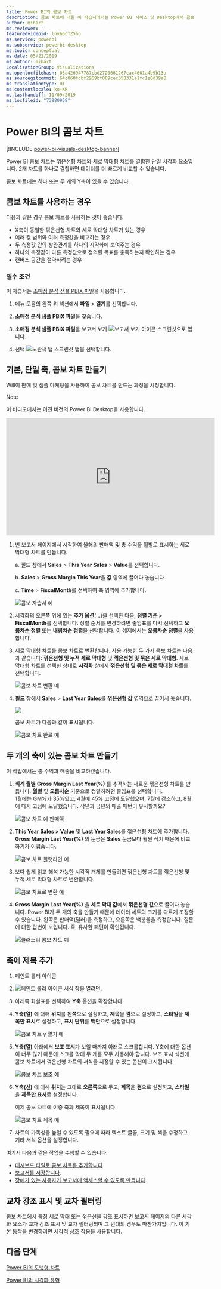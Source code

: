 ```yaml
---
title: Power BI의 콤보 차트
description: 콤보 차트에 대한 이 자습서에서는 Power BI 서비스 및 Desktop에서 콤보 차트를 사용하는 시기와 만드는 방법을 설명합니다.
author: mihart
ms.reviewer: ''
featuredvideoid: lnv66cTZ5ho
ms.service: powerbi
ms.subservice: powerbi-desktop
ms.topic: conceptual
ms.date: 05/22/2019
ms.author: mihart
LocalizationGroup: Visualizations
ms.openlocfilehash: 03a426947787cbd2720661267cac4601a4b9b13a
ms.sourcegitcommit: 64c860fcbf2969bf089cec358331a1fc1e0d39a8
ms.translationtype: HT
ms.contentlocale: ko-KR
ms.lasthandoff: 11/09/2019
ms.locfileid: "73880958"
---
```

# <a name="combo-chart-in-power-bi"></a>Power BI의 콤보 차트

[!INCLUDE [power-bi-visuals-desktop-banner](../includes/power-bi-visuals-desktop-banner.md)]

Power BI 콤보 차트는 꺾은선형 차트와 세로 막대형 차트를 결합한 단일 시각화 요소입니다. 2개 차트를 하나로 결합하면 데이터를 더 빠르게 비교할 수 있습니다.

콤보 차트에는 하나 또는 두 개의 Y축이 있을 수 있습니다.

## <a name="when-to-use-a-combo-chart"></a>콤보 차트를 사용하는 경우
다음과 같은 경우 콤보 차트를 사용하는 것이 좋습니다.

* X축이 동일한 꺾은선형 차트와 세로 막대형 차트가 있는 경우
* 여러 값 범위와 여러 측정값을 비교하는 경우
* 두 측정값 간의 상관관계를 하나의 시각화에 보여주는 경우
* 하나의 측정값이 다른 측정값으로 정의된 목표를 충족하는지 확인하는 경우
* 캔버스 공간을 절약하려는 경우

### <a name="prerequisites"></a>필수 조건
이 자습서는 [소매점 분석 샘플 PBIX 파일](https://download.microsoft.com/download/9/6/D/96DDC2FF-2568-491D-AAFA-AFDD6F763AE3/Retail%20Analysis%20Sample%20PBIX.pbix)을 사용합니다.

1. 메뉴 모음의 왼쪽 위 섹션에서 **파일** > **열기**를 선택합니다.
   
2. **소매점 분석 샘플 PBIX 파일**을 찾습니다.

1. **소매점 분석 샘플 PBIX 파일**을 보고서 보기 ![보고서 보기 아이콘 스크린샷](media/power-bi-visualization-kpi/power-bi-report-view.png)으로 엽니다.

1. 선택 ![노란색 탭 스크린샷](media/power-bi-visualization-kpi/power-bi-yellow-tab.png) 탭을 선택합니다.



## <a name="create-a-basic-single-axis-combo-chart"></a>기본, 단일 축, 콤보 차트 만들기
Will이 판매 및 샘플 마케팅을 사용하여 콤보 차트를 만드는 과정을 시청합니다.
   > [!NOTE]
   > 이 비디오에서는 이전 버전의 Power BI Desktop을 사용합니다.
   > 
   > 
<iframe width="560" height="315" src="https://www.youtube.com/embed/lnv66cTZ5ho?list=PL1N57mwBHtN0JFoKSR0n-tBkUJHeMP2cP" frameborder="0" allowfullscreen></iframe>  

<a name="create"></a>

1. 빈 보고서 페이지에서 시작하여 올해의 판매액 및 총 수익을 월별로 표시하는 세로 막대형 차트를 만듭니다.

    a.  필드 창에서 **Sales** \> **This Year Sales** > **Value**를 선택합니다.

    b.  **Sales** \> **Gross Margin This Year**을 **값** 영역에 끌어다 놓습니다.

    c. **Time** \> **FiscalMonth**를 선택하여 **축** 영역에 추가합니다.

    ![콤보 자습서 예](media/power-bi-visualization-combo-chart/combotutorial1new.png)
5. 시각화의 오른쪽 위에 있는 **추가 옵션**(...)을 선택한 다음, **정렬 기준 > FiscalMonth**를 선택합니다. 정렬 순서를 변경하려면 줄임표를 다시 선택하고 **오름차순 정렬** 또는 **내림차순 정렬**을 선택합니다. 이 예제에서는 **오름차순 정렬**을 사용합니다.

6. 세로 막대형 차트를 콤보 차트로 변환합니다. 사용 가능한 두 가지 콤보 차트는 다음과 같습니다: **꺾은선형 및 누적 세로 막대형** 및 **꺾은선형 및 묶은 세로 막대형**. 세로 막대형 차트를 선택한 상태로 **시각화** 창에서 **꺾은선형 및 묶은 세로 막대형 차트**를 선택합니다.

    ![콤보 차트 변환 예](media/power-bi-visualization-combo-chart/converttocombo-new2.png)
7. **필드** 창에서 **Sales** \> **Last Year Sales**를 **꺾은선형 값** 영역으로 끌어서 놓습니다.

   ![](media/power-bi-visualization-combo-chart/linevaluebucket.png)

   콤보 차트가 다음과 같이 표시됩니다.

   ![콤보 차트 완료 예](media/power-bi-visualization-combo-chart/combochartdone-new.png)

## <a name="create-a-combo-chart-with-two-axes"></a>두 개의 축이 있는 콤보 차트 만들기
이 작업에서는 총 수익과 매출을 비교하겠습니다.

1. **회계 월별** **Gross Margin Last Year(%)** 를 추적하는 새로운 꺾은선형 차트를 만듭니다. **월별** 및 **오름차순** 기준으로 정렬하려면 줄임표를 선택합니다.  
1월에는 GM%가 35%였고, 4월에 45% 고점에 도달했으며, 7월에 감소하고, 8월에 다시 고점에 도달했습니다. 작년과 금년의 매출 패턴이 유사할까요?

   ![콤보 차트 예 판매액](media/power-bi-visualization-combo-chart/combo1-new.png)
2. **This Year Sales > Value** 및 **Last Year Sales**를 꺾은선형 차트에 추가합니다. **Gross Margin Last Year(%)** 의 눈금은 **Sales** 눈금보다 훨씬 작기 때문에 비교하기가 어렵습니다.      

   ![콤보 차트 플랫라인 예](media/power-bi-visualization-combo-chart/flatline-new.png)
3. 보다 쉽게 읽고 해석 가능한 시각적 개체를 만들려면 꺾은선형 차트를 꺾은선형 및 누적 세로 막대형 차트로 변환합니다.

   ![콤보 차트로 변환 예](media/power-bi-visualization-combo-chart/converttocombo-new.png)

4. **Gross Margin Last Year(%)** 을 **세로 막대 값**에서 **꺾은선형 값**으로 끌어다 놓습니다. Power BI가 두 개의 축을 만들기 때문에 데이터 세트의 크기를 다르게 조정할 수 있습니다. 왼쪽은 판매액(달러)을 측정하고, 오른쪽은 백분율을 측정합니다. 질문에 대한 답변이 보입니다. 즉, 유사한 패턴이 확인됩니다.

   ![클러스터 콤보 차트 예](media/power-bi-visualization-combo-chart/power-bi-clustered-combo.png)    

## <a name="add-titles-to-the-axes"></a>축에 제목 추가
1. 페인트 롤러 아이콘 
1. ![페인트 롤러 아이콘](media/power-bi-visualization-combo-chart/power-bi-paintroller.png) 서식 창을 열려면.
1. 아래쪽 화살표를 선택하여 **Y축** 옵션을 확장합니다.
1. **Y축(열)** 에 대해 **위치**를 **왼쪽**으로 설정하고, **제목**을 **켬**으로 설정하고, **스타일**을 **제목만 표시**로 설정하고, **표시 단위**를 **백만**으로 설정합니다.

   ![콤보 차트 y 열기 예](media/power-bi-visualization-combo-chart/power-bi-open-y.png)
4. **Y축(열)** 아래에서 **보조 표시**가 보일 때까지 아래로 스크롤합니다. Y축에 대한 옵션이 너무 많기 때문에 스크롤 막대 두 개를 모두 사용해야 합니다. 보조 표시 섹션에 콤보 차트에서 꺾은선형 차트의 서식을 지정할 수 있는 옵션이 표시됩니다.

   ![콤보 차트 보조 예](media/power-bi-visualization-combo-chart/power-bi-secondary.png)
5. **Y축(선)** 에 대해 **위치**는 그대로 **오른쪽**으로 두고, **제목**을 **켬**으로 설정하고, **스타일**을 **제목만 표시**로 설정합니다.

   이제 콤보 차트에 이중 축과 제목이 표시됩니다.

   ![콤보 차트 제목 예](media/power-bi-visualization-combo-chart/power-bi-2-titles.png)

6. 차트의 가독성을 높일 수 있도록 필요에 따라 텍스트 글꼴, 크기 및 색을 수정하고 기타 서식 옵션을 설정합니다.

여기서 다음과 같은 작업을 수행할 수 있습니다.

* [대시보드 타일로 콤보 차트를 추가합니다](../service-dashboard-tiles.md).
* [보고서를 저장합니다](../service-report-save.md).
* [장애가 있는 사용자가 보고서에 액세스할 수 있도록 만듭니다](../desktop-accessibility.md).

## <a name="cross-highlighting-and-cross-filtering"></a>교차 강조 표시 및 교차 필터링

콤보 차트에서 특정 세로 막대 또는 꺾은선을 강조 표시하면 보고서 페이지의 다른 시각화 요소가 교차 강조 표시 및 교차 필터링되며 그 반대의 경우도 마찬가지입니다. 이 기본 동작을 변경하려면 [시각적 상호 작용](../service-reports-visual-interactions.md)을 사용합니다.

## <a name="next-steps"></a>다음 단계

[Power BI의 도넛형 차트](power-bi-visualization-doughnut-charts.md)

[Power BI의 시각화 유형](power-bi-visualization-types-for-reports-and-q-and-a.md)
